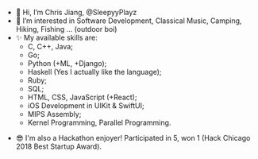 - 👋 Hi, I’m Chris Jiang, @SleepyyPlayz
- 👀 I’m interested in Software Development, Classical Music, Camping, Hiking, Fishing ... (outdoor boi)
- ✨ My available skills are:
    - C, C++, Java;
    - Go;
    - Python (+ML, +Django);
    - Haskell (Yes I actually like the language);
    - Ruby;
    - SQL;
    - HTML, CSS, JavaScript (+React);
    - iOS Development in UIKit & SwiftUI;
    - MIPS Assembly;
    - Kernel Programming, Parallel Programming.
<!--- - 🌱 I’m currently learning ... --->
- 😎 I'm also a Hackathon enjoyer! Participated in 5, won 1 (Hack Chicago 2018 Best Startup Award). 

<!---
SleepyyPlayz/SleepyyPlayz is a ✨ special ✨ repository because its `README.md` (this file) appears on your GitHub profile.
You can click the Preview link to take a look at your changes.
--->

